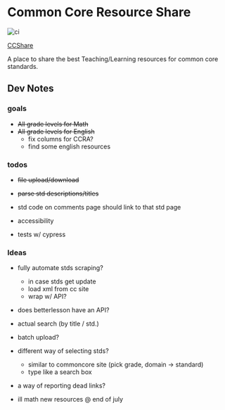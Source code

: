 # Common Core Resource Share

![ci](https://travis-ci.com/jistjoalal/resource-share.svg?token=twXeNQnipqLZqxvas2bx&branch=master)

[CCShare](https://ccshare.herokuapp.com/cc/)

A place to share the best Teaching/Learning resources for common core standards.

## Dev Notes

### goals

- <s>All grade levels for Math</s>
- <s>All grade levels for English</s>
  - fix columns for CCRA?
  - find some english resources

### todos
- <s>file upload/download</s>

- <s>parse std descriptions/titles</s>

- std code on comments page should link to that std page

- accessibility

- tests w/ cypress

### Ideas
- fully automate stds scraping?
  - in case stds get update
  - load xml from cc site
  - wrap w/ API?
- does betterlesson have an API?
- actual search (by title / std.)
- batch upload?
- different way of selecting stds?
  - similar to commoncore site (pick grade, domain -> standard)
  - type like a search box
- a way of reporting dead links?

- ill math new resources @ end of july
